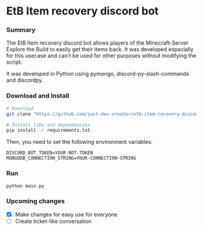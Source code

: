 # EtB Item recovery discord bot
### Summary

The EtB Item recovery discord bot allows players of the Minecraft-Server Explore the Build to easily get their items back.
It was developed espacially for this usecase and can't be used for other purposes without modifying the script.

It was developed in Python using pymongo, discord-py-slash-commands and discordpy.

### Download and Install
```bash
# Download
git clone "https://github.com/just-dev-creator/etb-item-recovery-discord-bot" && cd etb-item-recovery-discord-bot

# Install libs and dependencies
pip install -r requirements.txt
```
Then, you need to set the following environment variables:
```dotenv
DISCORD_BOT_TOKEN=YOUR-BOT-TOKEN
MONGODB_CONNECTION_STRING=YOUR-CONNECTION-STRING
``` 

### Run
```bash
python main.py
```
### Upcoming changes
- [X] Make changes for easy use for everyone
- [ ] Create ticket-like conversation